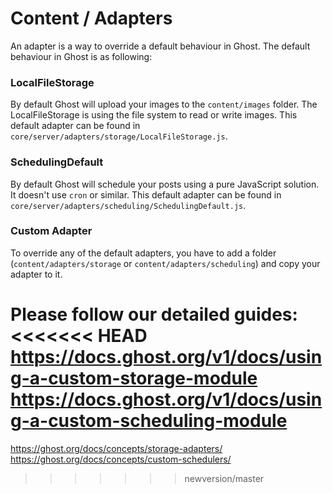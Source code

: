 # Content / Adapters


An adapter is a way to override a default behaviour in Ghost.
The default behaviour in Ghost is as following:

### LocalFileStorage
By default Ghost will upload your images to the `content/images` folder.
The LocalFileStorage is using the file system to read or write images.
This default adapter can be found in `core/server/adapters/storage/LocalFileStorage.js`.

### SchedulingDefault
By default Ghost will schedule your posts using a pure JavaScript solution.
It doesn't use `cron` or similar.
This default adapter can be found in `core/server/adapters/scheduling/SchedulingDefault.js`.

### Custom Adapter
To override any of the default adapters, you have to add a folder (`content/adapters/storage` or `content/adapters/scheduling`) and copy your adapter to it.

Please follow our detailed guides:
<<<<<<< HEAD
https://docs.ghost.org/v1/docs/using-a-custom-storage-module
https://docs.ghost.org/v1/docs/using-a-custom-scheduling-module
=======
https://ghost.org/docs/concepts/storage-adapters/
https://ghost.org/docs/concepts/custom-schedulers/
>>>>>>> newversion/master
